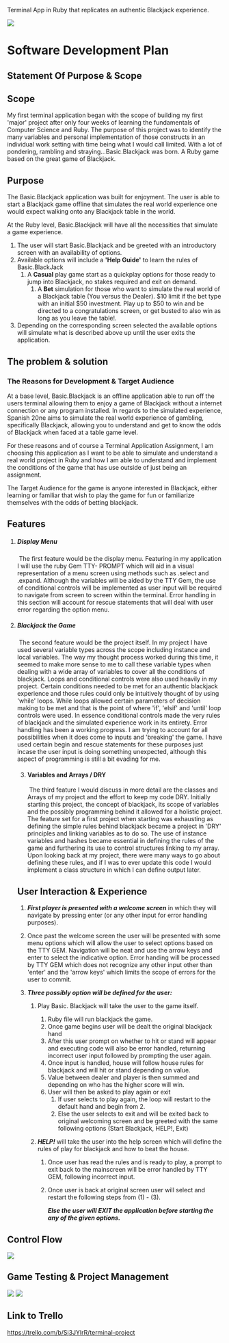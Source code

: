 Terminal App in Ruby that replicates an authentic Blackjack experience.

![](Images/blackjack.JPG)


# Software Development Plan



## Statement Of Purpose & Scope

## Scope

My first terminal application began with the scope of building my first 'major' project after only four weeks of learning the fundamentals of Computer Science and Ruby. The purpose of this project was to identify the many variables and personal implementation of those constructs in an individual work setting with time being what I would call limited. With a lot of pondering, rambling and straying...Basic.Blackjack was born. A Ruby game based on the great game of Blackjack.

## Purpose

The Basic.Blackjack application was built for enjoyment. The user is able to start a Blackjack game offline that simulates the real world experience one would expect walking onto any Blackjack table in the world. 

At the Ruby level, Basic.Blackjack will have all the necessities that simulate a game experience. 

1. The user will start Basic.Blackjack and be greeted with an introductory screen with an availability of options.
2. Available options will include a **'Help Guide'** to learn the rules of Basic.BlackJack
   1.  A **Casual** play game start as a quickplay options for those ready to jump into Blackjack, no stakes required and exit on demand. 
       1. A **Bet** simulation for those who want to simulate the real world of a Blackjack table (You versus the Dealer). $10 limit if the bet type with an initial $50 investment. Play up to $50 to win and be directed to a congratulations screen, or get busted to also win as long as you leave the table!. 
3. Depending on the corresponding screen selected the available options will simulate what is described above up until the user exits the application. 

## The problem & solution

### The Reasons for Development & Target Audience

At a base level, Basic.Blackjack is an offline application able to run off the users terminal allowing them to enjoy a game of Blackjack without a internet connection or any program installed. In regards to the simulated experience, Spanish 20ne aims to simulate the real world experience of gambling, specifically Blackjack, allowing you to understand and get to know the odds of Blackjack when faced at a table game level. 

For these reasons and of course a Terminal Application Assignment, I am choosing this application as I want to be able to simulate and understand a real world project in Ruby and how I am able to understand and implement the conditions of the game that has use outside of just being an assignment. 

The Target Audience for the game is anyone interested in Blackjack, either learning or familiar that wish to play the game for fun or familiarize themselves with the odds of betting blackjack. 



## Features 



1. ##### Display Menu

   ​		The first feature would be the display menu. Featuring in my application I will use the ruby Gem TTY-	PROMPT which will aid in a visual representation of a menu screen using methods such as .select and .expand. Although the variables will be aided by the TTY Gem, the use of conditional controls will be implemented as user input will be required to navigate from screen to screen within the terminal. Error handling in this section will account for rescue statements that will deal with user error regarding the option menu. 

2. ##### Blackjack the Game

   ​			The second feature would be the project itself. In my project I have used several variable types across the scope including instance and local variables. The way my thought process worked during this time, it seemed to make more sense to me to call these variable types when dealing with a wide array of variables to cover all the conditions of blackjack. Loops and conditional controls were also used heavily in my project. Certain conditions needed to be met for an authentic blackjack experience and those rules could only be intuitively thought of by using 'while' loops. While loops allowed certain parameters of decision making to be met and that is the point of where 'if', 'elsif' and 'until' loop controls were used. In essence conditional controls made the very rules of blackjack and the simulated experience work in its entirety. Error handling has been a working progress. I am trying to account for all possibilities when it does come to inputs and 'breaking' the game. I have used certain begin and rescue statements for these purposes just incase the user input is doing something unexpected, although this aspect of programming is still a bit evading for me.

   3. ####  Variables and Arrays / DRY

      ​	The third feature I would discuss in more detail are the classes and Arrays of my project and the effort to keep my code DRY. Initially starting this project, the concept of blackjack, its scope of variables and the possibly programming behind it allowed for a holistic project. The feature set for a first project when starting was exhausting as defining the simple rules behind blackjack became a project in 'DRY' principles and linking variables as to do so. The use of instance variables and hashes became essential in defining the rules of the game and furthering its use to control structures linking to my array. Upon looking back at my project, there were many ways to go about defining these rules, and if I was to ever update this code I would implement a class structure in which I can define output later. 

   

   ## 		User Interaction & Experience	

   1. ***First player is presented with a welcome screen*** in which they will navigate by pressing enter (or any other input for error handling purposes). 

   2. Once past the welcome screen the user will be presented with some menu options which will allow the user to select options based on the TTY GEM. Navigation will be neat and use the arrow keys and enter to select the indicative option. Error handing will be processed by TTY GEM which does not recognize any other input other than 'enter' and the 'arrow keys' which limits the scope of errors for the user to commit. 

   3. ***Three possibly option will be defined for the user:***

      1. Play Basic. Blackjack will take the user to the game itself.

         1. Ruby file will run blackjack the game. 
         2. Once game begins user will be dealt the original blackjack hand
         3. After this user prompt on whether to hit or stand will appear and executing code will also be error handled, returning incorrect user input followed by prompting the user again. 
         4. Once input is handled, house will follow house rules for blackjack and will hit or stand depending on value.
         5. Value between dealer and player is then summed and depending on who has the higher score will win. 
         6. User will then be asked to play again or exit
            1. If user selects to play again, the loop will restart to the default hand and begin from 2.
            2. Else the user selects to exit and will be exited back to original welcoming screen and be greeted with the same following options (Start Blackjack, HELP!, Exit)

      2. ***HELP!*** will take the user into the help screen which will define the rules of play for blackjack and how to beat the house. 

         1. Once user has read the rules and is ready to play, a prompt to exit back to the mainscreen will be error handled by TTY GEM, following incorrect input. 

         2. Once user is back at original screen user will select and restart the following steps from (1) - (3).

            

            ***Else the user will EXIT the application before starting the any of the given options.*** 

            

            

## Control Flow 

![](Images/Flowchart.png)


## Game Testing & Project Management
![](Images/table.JPG)
![](Images/pj.JPG)

## Link to Trello
https://trello.com/b/Sj3JYlrR/terminal-project
